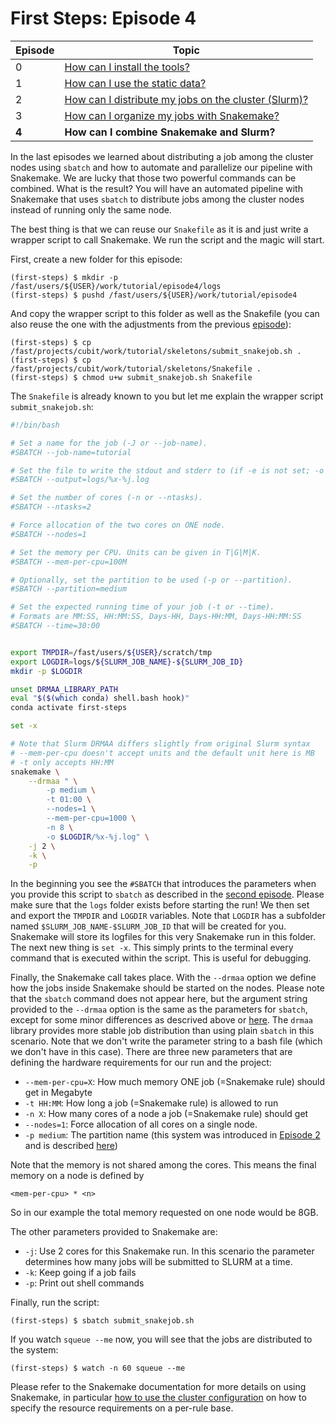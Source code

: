 # First Steps: Episode 4

|Episode|Topic|
|---|---|
| 0 | [How can I install the tools?](episode-0.md) |
| 1 | [How can I use the static data?](episode-1.md) |
| 2 | [How can I distribute my jobs on the cluster (Slurm)?](episode-2.md) |
| 3 | [How can I organize my jobs with Snakemake?](episode-3.md) |
| **4** | **How can I combine Snakemake and Slurm?** |

In the last episodes we learned about distributing a job among the cluster nodes using `sbatch` and
how to automate and parallelize our pipeline with Snakemake. We are lucky that those two
powerful commands can be combined. What is the result? You will have an automated pipeline
with Snakemake that uses `sbatch` to distribute jobs among the cluster nodes instead of
running only the same node.

The best thing is that we can reuse our `Snakefile` as it is and just write a wrapper script
to call Snakemake. We run the script and the magic will start.

First, create a new folder for this episode:

```terminal
(first-steps) $ mkdir -p /fast/users/${USER}/work/tutorial/episode4/logs
(first-steps) $ pushd /fast/users/${USER}/work/tutorial/episode4
```

And copy the wrapper script to this folder as well as the Snakefile (you can also reuse the one with the adjustments from the previous [episode](episode-3.md)):

```terminal
(first-steps) $ cp /fast/projects/cubit/work/tutorial/skeletons/submit_snakejob.sh .
(first-steps) $ cp /fast/projects/cubit/work/tutorial/skeletons/Snakefile .
(first-steps) $ chmod u+w submit_snakejob.sh Snakefile
```

The `Snakefile` is already known to you but let me explain the wrapper script `submit_snakejob.sh`:

```bash
#!/bin/bash

# Set a name for the job (-J or --job-name).
#SBATCH --job-name=tutorial

# Set the file to write the stdout and stderr to (if -e is not set; -o or --output).
#SBATCH --output=logs/%x-%j.log

# Set the number of cores (-n or --ntasks).
#SBATCH --ntasks=2

# Force allocation of the two cores on ONE node.
#SBATCH --nodes=1

# Set the memory per CPU. Units can be given in T|G|M|K.
#SBATCH --mem-per-cpu=100M

# Optionally, set the partition to be used (-p or --partition).
#SBATCH --partition=medium

# Set the expected running time of your job (-t or --time).
# Formats are MM:SS, HH:MM:SS, Days-HH, Days-HH:MM, Days-HH:MM:SS
#SBATCH --time=30:00


export TMPDIR=/fast/users/${USER}/scratch/tmp
export LOGDIR=logs/${SLURM_JOB_NAME}-${SLURM_JOB_ID}
mkdir -p $LOGDIR

unset DRMAA_LIBRARY_PATH
eval "$($(which conda) shell.bash hook)"
conda activate first-steps

set -x

# Note that Slurm DRMAA differs slightly from original Slurm syntax
# --mem-per-cpu doesn't accept units and the default unit here is MB
# -t only accepts HH:MM
snakemake \
    --drmaa " \
        -p medium \
        -t 01:00 \
        --nodes=1 \
        --mem-per-cpu=1000 \
        -n 8 \
        -o $LOGDIR/%x-%j.log" \
    -j 2 \
    -k \
    -p
```

In the beginning you see the `#SBATCH` that introduces the parameters when you provide this script to `sbatch`
as described in the [second episode](episode-2.md). Please make sure that the `logs` folder exists before starting the run!
We then set and export the `TMPDIR` and `LOGDIR` variables.
Note that `LOGDIR` has a subfolder named `$SLURM_JOB_NAME-$SLURM_JOB_ID` that will be created
for you. Snakemake will store its logfiles for this very Snakemake run in this folder.
The next new thing is `set -x`. This simply prints to the terminal every command that is executed within
the script. This is useful for debugging.

Finally, the Snakemake call takes place. With the `--drmaa` option we define how the jobs inside Snakemake should be started on the nodes. Please note that the `sbatch` command does not appear here, but the argument string provided to the `--drmaa` option is the same as the parameters for `sbatch`, except for some minor differences as descrived above or [here](../slurm/snakemake.md#limitations). The `drmaa` library provides more stable job distribution than using plain `sbatch` in this scenario. Note that we don't write the parameter string to a bash file (which we don't have in this case). There are three new parameters that are defining the hardware requirements for our run and the project:

* `--mem-per-cpu=X`: How much memory ONE job (=Snakemake rule) should get in Megabyte
* `-t HH:MM`: How long a job (=Snakemake rule) is allowed to run
* `-n X`: How many cores of a node a job (=Snakemake rule) should get
* `--nodes=1`: Force allocation of all cores on a single node.
* `-p medium`: The partition name (this system was introduced in [Episode 2](episode-2.md#job-queues) and is described [here](../overview/job-scheduler.md))

Note that the memory is not shared among the cores. This means the final memory on a node is defined by

```
<mem-per-cpu> * <n>
```

So in our example the total memory requested on one node would be 8GB.

The other parameters provided to Snakemake are:

* `-j`: Use 2 cores for this Snakemake run. In this scenario the parameter determines how many jobs will be submitted to SLURM at a time.
* `-k`: Keep going if a job fails
* `-p`: Print out shell commands

Finally, run the script:

```terminal
(first-steps) $ sbatch submit_snakejob.sh
```

If you watch `squeue --me` now, you will see that the jobs are distributed to the system:

```terminal
(first-steps) $ watch -n 60 squeue --me
```

Please refer to the Snakemake documentation for more details on using Snakemake, in particular [how to use the cluster configuration](http://snakemake.readthedocs.io/en/stable/snakefiles/configuration.html#cluster-configuration) on how to specify the resource requirements on a per-rule base.
